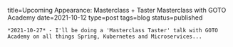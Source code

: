 
title=Upcoming Appearance: Masterclass + Taster Masterclass with GOTO Academy
date=2021-10-12
type=post
tags=blog
status=published
~~~~~~
*2021-10-27* - I'll be doing a 'Masterclass Taster' talk with GOTO Academy on all things Spring, Kubernetes and Microservices...
            
